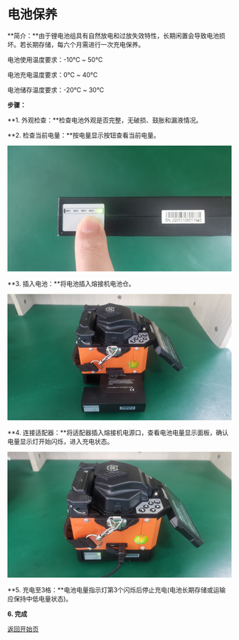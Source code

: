 # 电池保养

**简介：**由于锂电池组具有自然放电和过放失效特性，长期闲置会导致电池损坏。若长期存储，每六个月需进行一次充电保养。

   电池使用温度要求：-10℃ ~ 50℃

   电池充电温度要求：0℃ ~ 40℃

   电池储存温度要求：-20℃ ~ 30℃

**步骤：**

**1. 外观检查：**检查电池外观是否完整，无破损、鼓胀和漏液情况。

**2. 检查当前电量：**按电量显示按钮查看当前电量。

![](../.gitbook/assets/1.battery-status-check-480.png)

 **3. 插入电池：**将电池插入熔接机电池仓。

![](../.gitbook/assets/2.insert-battery-480.png)

**4. 连接适配器：**将适配器插入熔接机电源口，查看电池电量显示面板，确认电量显示灯开始闪烁，进入充电状态。

![](../.gitbook/assets/3.connect-adapter-480.png)

**5. 充电至3格：**电池电量指示灯第3个闪烁后停止充电\(电池长期存储或运输应保持中低电量状态\)。

**6. 完成**



[返回开始页](../)

